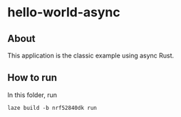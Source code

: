 # hello-world-async

## About

This application is the classic example using async Rust.

## How to run

In this folder, run

    laze build -b nrf52840dk run
